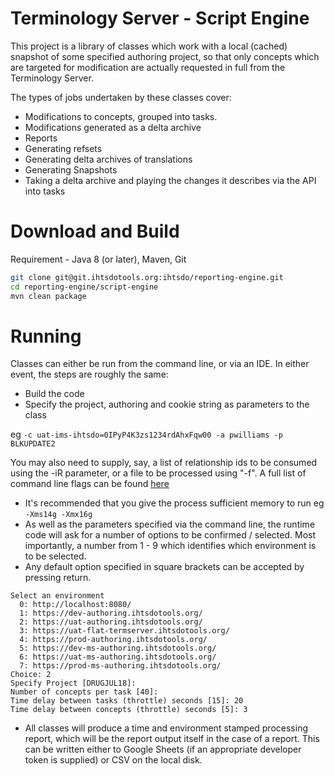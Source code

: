 Terminology Server - Script Engine
===============================================
This project is a library of classes which work with a local (cached) snapshot of some specified authoring project, so that only concepts which are targeted for modification are actually requested in full from the Terminology Server.

The types of jobs undertaken by these classes cover:
* Modifications to concepts, grouped into tasks.
* Modifications generated as a delta archive
* Reports
* Generating refsets
* Generating delta archives of translations
* Generating Snapshots
* Taking a delta archive and playing the changes it describes via the API into tasks


Download and Build
================================

Requirement - Java 8 (or later), Maven, Git

```bash	
git clone git@git.ihtsdotools.org:ihtsdo/reporting-engine.git
cd reporting-engine/script-engine
mvn clean package
```

Running 
=======
Classes can either be run from the command line, or via an IDE.  In either event, the steps are roughly the same:
* Build the code
* Specify the project, authoring and cookie string as parameters to the class 

eg ` -c uat-ims-ihtsdo=0IPyP4K3zs1234rdAhxFqw00 -a pwilliams -p BLKUPDATE2 `

You may also need to supply, say, a list of relationship ids to be consumed using the -iR parameter, or a file to be processed using "-f".  A full list of command line flags can be found [here](docs/commandLineFlags.md)

* It's recommended that you give the process sufficient memory to run eg `-Xms14g -Xmx16g`
* As well as the parameters specified via the command line, the runtime code will ask for a number of options to be confirmed / selected.   Most importantly, a number from 1 - 9 which identifies which environment is to be selected.   
* Any default option specified in square brackets can be accepted by pressing return.

```	
Select an environment 
  0: http://localhost:8080/
  1: https://dev-authoring.ihtsdotools.org/
  2: https://uat-authoring.ihtsdotools.org/
  3: https://uat-flat-termserver.ihtsdotools.org/
  4: https://prod-authoring.ihtsdotools.org/
  5: https://dev-ms-authoring.ihtsdotools.org/
  6: https://uat-ms-authoring.ihtsdotools.org/
  7: https://prod-ms-authoring.ihtsdotools.org/
Choice: 2
Specify Project [DRUGJUL18]: 
Number of concepts per task [40]: 
Time delay between tasks (throttle) seconds [15]: 20
Time delay between concepts (throttle) seconds [5]: 3
```

* All classes will produce a time and environment stamped processing report, which will be the report output itself in the case of a report.  This can be written either to Google Sheets (if an appropriate developer token is supplied) or CSV on the local disk.

